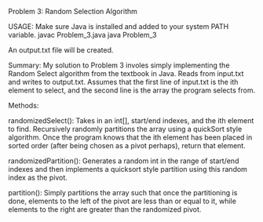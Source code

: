 Problem 3: Random Selection Algorithm

USAGE: Make sure Java is installed and added to your system PATH variable.
	javac Problem_3.java
	java Problem_3

An output.txt file will be created.

Summary: 
	My solution to Problem 3 involes simply implementing the Random Select algorithm from the textbook in Java. Reads from input.txt and writes to output.txt.
	Assumes that the first line of input.txt is the ith element to select, and the second line is the array the program selects from.

Methods:

randomizedSelect():
	Takes in an int[], start/end indexes, and the ith element to find. Recursively randomly partitions the array using a quickSort style algorithm.
	Once the program knows that the ith element has been placed in sorted order (after being chosen as a pivot perhaps), return that element.

randomizedPartition():
	Generates a random int in the range of start/end indexes and then implements a quicksort style partition using this random index as the pivot.

partition():
	Simply partitions the array such that once the partitioning is done, elements to the left of the pivot are less than or equal to it, while elements
	to the right are greater than the randomized pivot.